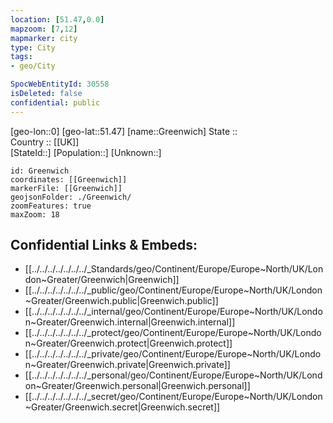 ```yaml
---
location: [51.47,0.0] 
mapzoom: [7,12] 
mapmarker: city 
type: City
tags:
- geo/City

SpocWebEntityId: 30558
isDeleted: false
confidential: public
---
```


[geo-lon::0] 
[geo-lat::51.47] 
[name::Greenwich] 
State ::  
Country :: [[UK]]  
[StateId::] 
[Population::] 
[Unknown::] 


```leaflet
id: Greenwich
coordinates: [[Greenwich]] 
markerFile: [[Greenwich]] 
geojsonFolder: ./Greenwich/
zoomFeatures: true 
maxZoom: 18
```


## Confidential Links & Embeds: 
- [[../../../../../../../_Standards/geo/Continent/Europe/Europe~North/UK/London~Greater/Greenwich|Greenwich]] 
- [[../../../../../../../_public/geo/Continent/Europe/Europe~North/UK/London~Greater/Greenwich.public|Greenwich.public]] 
- [[../../../../../../../_internal/geo/Continent/Europe/Europe~North/UK/London~Greater/Greenwich.internal|Greenwich.internal]] 
- [[../../../../../../../_protect/geo/Continent/Europe/Europe~North/UK/London~Greater/Greenwich.protect|Greenwich.protect]] 
- [[../../../../../../../_private/geo/Continent/Europe/Europe~North/UK/London~Greater/Greenwich.private|Greenwich.private]] 
- [[../../../../../../../_personal/geo/Continent/Europe/Europe~North/UK/London~Greater/Greenwich.personal|Greenwich.personal]] 
- [[../../../../../../../_secret/geo/Continent/Europe/Europe~North/UK/London~Greater/Greenwich.secret|Greenwich.secret]] 
